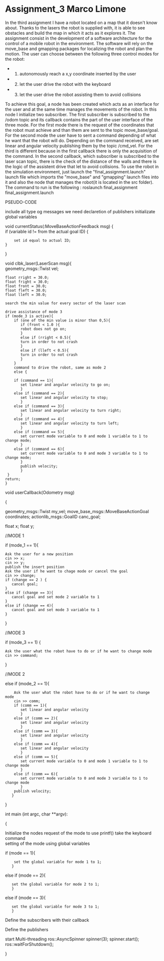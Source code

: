 # Assignment_3 Marco Limone

In the third assignment I have a robot located on a map that it doesn't know about. Thanks to the lasers the robot is supplied with, it is able to see obstacles and build the map in which it acts as it explores it.
The assignment consist in the development of a software architecture for the control of a mobile robot in the environment. The software will rely on the move_base
and gmapping packages for localizing the robot and plan the motion. The user can choose between the following three control modes for the robot:
- 1) autonomously reach a x,y coordinate inserted by the user
- 2) let the user drive the robot with the keyboard
- 3) let the user drive the robot assisting them to avoid collisions                                                                   

To achieve this goal, a node has been created which acts as an interface for the user and at the same time manages the movements of the robot. In this node I initialize two subscriber. The first subscriber is subscribed to the /odom topic and its callback contains the part of the user interface of the three mode. For the first mode there is the request of the coordinates that the robot must achieve and than them are sent to the topic move_base/goal. For the second mode the user have to sent a command depending of what he want that the robot will do. Depending on the command received, are set linear and angular velocity publishing them by the topic /cmd_vel. For the third is different because in the first callback there is only the acquisition of the command. In the second callback, which subscriber is subscribed to the laser scan topic, there is the check of the distance of the walls and there is the logic of the assistent drive that let to avoid collisions. 
To use the robot in the simulation environment, just launch the "final_assignment.launch" launch file which imports the "move_base" and "gmapping" launch files into it and also the node that manages the robot(it is located in the src folder). The command to run is the following : 
roslaunch final_assignment final_assignment.launch

PSEUDO-CODE

include all type og messages we need
declaretion of publishers
initializate global variables 


void currentStatus(:MoveBaseActionFeedback msg)  {      
if (variable id != from the actual goal ID) {
        
        set id equal to actual ID;                                                   
    }

}

void clbk_laser(LaserScan msg){                        
    geometry_msgs::Twist vel;
    
    float rright = 30.0;
    float fright = 30.0;
    float front = 30.0;
    float fleft = 30.0;
    float lleft = 30.0;   
    
    search the min value for every sector of the laser scan 
    
    drive assistance of mode 3
    if (mode_3 is active){
        if (one of the min value is minor than 0,5){
           if (front < 1.0 ){
           robot does not go on;
           }
           else if (rright < 0.5){                                                                     
           turn in order to not crash
           }
           else if (lleft < 0.5){                                                                     
           turn in order to not crash
           }
        }
        command to drive the robot, same as mode 2
        else {
        
        if (command == 1){
           set linear and angular velocity to go on;
           }
        else if (command == 2){
           set linear and angular velocity to stop;
           }
        else if (command == 3){
           set linear and angular velocity to turn right;
           }
        else if (command == 4){
           set linear and angular velocity to turn left;
           }
        else if (command == 5){                   
           set current mode variable to 0 and mode 1 variable to 1 to change mode;
           } 
        else if (command == 6){                   
           set current mode variable to 0 and mode 3 variable to 1 to change mode;
           } 
           publish velocity;     
           }
     }
    return;
    }


void userCallback(Odometry msg)

{        

 geometry_msgs::Twist my_vel; 
 move_base_msgs::MoveBaseActionGoal coordinates;
 actionlib_msgs::GoalID canc_goal;
 
 float x;
 float y;
 
 
 //MODE 1 
 
 if (mode_1 == 1){
    
    Ask the user for a new position 
    cin >> x;
    cin >> y;
    publish the insert position
    Ask the user if he want to chage mode or cancel the goal 
    cin >> change;
    if (change == 2 ) {
       cancel goal; 
    }        
    else if (change == 3){ 
       cancel goal and set mode 2 variable to 1
    }      
    else if (change == 4){
       cancel goal and set mode 3 variable to 1
    }   
    
}

//MODE 3 

if (mode_3 == 1) {

    Ask the user what the robot have to do or if he want to change mode 
    cin >> command;
 }    

//MODE 2 

else if (mode_2 == 1){

        Ask the user what the robot have to do or if he want to change mode 
        cin >> comm;
        if (comm == 1){
           set linear and angular velocity
           }
        else if (comm == 2){             
           set linear and angular velocity
           }
        else if (comm == 3){              
           set linear and angular velocity
           }
        else if (comm == 4){              
           set linear and angular velocity 
           }
        else if (comm == 5){              
           set current mode variable to 0 and mode 1 variable to 1 to change mode
           }
        else if (comm == 6){              
           set current mode variable to 0 and mode 3 variable to 1 to change mode
           }
        publish velocity;
       }     
}

int main (int argc, char **argv):

{

 Initialize the nodes 
 request of the mode to use
 printf()
 take the keyboard command  
 setting of the mode using global variables
 
 
 if (mode == 1){
 
        set the global variable for mode 1 to 1;
       }
 else if (mode == 2){ 
 
       set the global variable for mode 2 to 1;
       }
 else if (mode == 3){
 
       set the global variable for mode 3 to 1;
       }
   
  Define the subscribers with their callback    
  
     
  Define the publishers  
   
   
  start Multi-threading
  ros::AsyncSpinner spinner(3); 
  spinner.start();
  ros::waitForShutdown();
   
   

}
